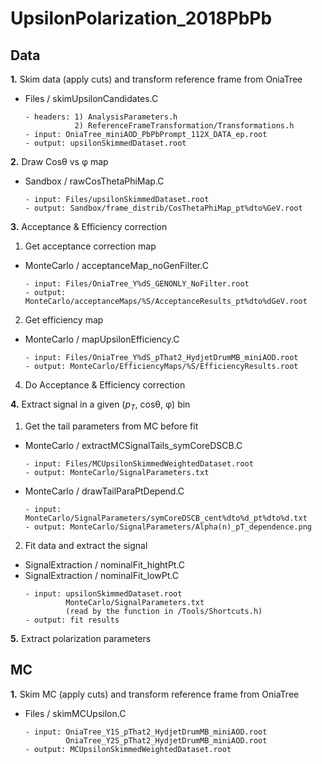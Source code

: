 # UpsilonPolarization_2018PbPb
	
## Data 

**1.**	Skim data (apply cuts) and transform reference frame from OniaTree <br>
  - Files / skimUpsilonCandidates.C
    ```
    - headers: 1) AnalysisParameters.h
               2) ReferenceFrameTransformation/Transformations.h
    - input: OniaTree_miniAOD_PbPbPrompt_112X_DATA_ep.root 
    - output: upsilonSkimmedDataset.root
    ```
    
**2.** 	Draw Cos&theta; vs &phi; map   <br>
  - Sandbox / rawCosThetaPhiMap.C
    ```
    - input: Files/upsilonSkimmedDataset.root
    - output: Sandbox/frame_distrib/CosThetaPhiMap_pt%dto%GeV.root
    ```
    
**3.** Acceptance & Efficiency correction 
1) Get acceptance correction map
  - MonteCarlo / acceptanceMap_noGenFilter.C
    ```
    - input: Files/OniaTree_Y%dS_GENONLY_NoFilter.root
    - output: MonteCarlo/acceptanceMaps/%S/AcceptanceResults_pt%dto%dGeV.root 
    ```
2) Get efficiency map
  - MonteCarlo / mapUpsilonEfficiency.C
    ```
    - input: Files/OniaTree_Y%dS_pThat2_HydjetDrumMB_miniAOD.root
    - output: MonteCarlo/EfficiencyMaps/%S/EfficiencyResults.root 
    ```
4) Do Acceptance & Efficiency correction
   
**4.** 	Extract signal in a given ($p_{T}$, cos&theta;, &phi;) bin  <br>
1) Get the tail parameters from MC before fit  
  - MonteCarlo / extractMCSignalTails_symCoreDSCB.C
    ```
    - input: Files/MCUpsilonSkimmedWeightedDataset.root
    - output: MonteCarlo/SignalParameters.txt
    ```
  - MonteCarlo / drawTailParaPtDepend.C
    ```
    - input: MonteCarlo/SignalParameters/symCoreDSCB_cent%dto%d_pt%dto%d.txt
    - output: MonteCarlo/SignalParameters/Alpha(n)_pT_dependence.png
    ``` 
2) Fit data and extract the signal
  - SignalExtraction / nominalFit_hightPt.C <br>
  - SignalExtraction / nominalFit_lowPt.C <br>
    ```
    - input: upsilonSkimmedDataset.root
             MonteCarlo/SignalParameters.txt 
             (read by the function in /Tools/Shortcuts.h)
    - output: fit results
    ```
    
**5.**  Extract polarization parameters


## MC

**1.** Skim MC (apply cuts) and transform reference frame from OniaTree  <br>
   - Files / skimMCUpsilon.C
     ```
     - input: OniaTree_Y1S_pThat2_HydjetDrumMB_miniAOD.root
              OniaTree_Y2S_pThat2_HydjetDrumMB_miniAOD.root
     - output: MCUpsilonSkimmedWeightedDataset.root
     ```



